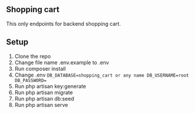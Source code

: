 ## Shopping cart

This only endpoints for backend shopping cart.

## Setup
1. Clone the repo 
2. Change file name .env.example to .env
3. Run composer install
4. Change .env
`` DB_DATABASE=shopping_cart or any name
   DB_USERNAME=root
   DB_PASSWORD=
``
5. Run php artisan key:generate
6. Run php artisan migrate
7. Run php artisan db:seed
8. Run php artisan serve
